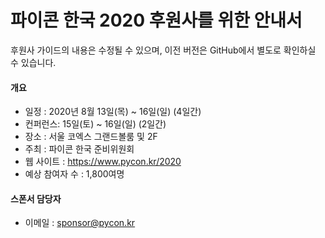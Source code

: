 # 파이콘 한국 2020 후원사를 위한 안내서

후원사 가이드의 내용은 수정될 수 있으며, 이전 버전은 GitHub에서 별도로 확인하실 수 있습니다.

#### 개요

- 일정 : 2020년 8월 13일(목) ~ 16일(일) (4일간)
- 컨퍼런스: 15일(토) ~ 16일(일) (2일간)
- 장소 : 서울 코엑스 그랜드볼룸 및 2F
- 주최 : 파이콘 한국 준비위원회
- 웹 사이트 : https://www.pycon.kr/2020
- 예상 참여자 수 : 1,800여명

#### 스폰서 담당자

- 이메일 : sponsor@pycon.kr
